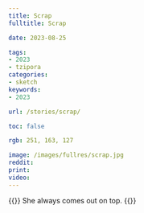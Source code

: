```yaml
---
title: Scrap
fulltitle: Scrap

date: 2023-08-25

tags:
- 2023
- tzipora
categories:
- sketch
keywords:
- 2023

url: /stories/scrap/

toc: false

rgb: 251, 163, 127

image: /images/fullres/scrap.jpg
reddit:
print:
video:
---
```

{{<hint caption>}}
She always comes out on top.
{{</hint>}}